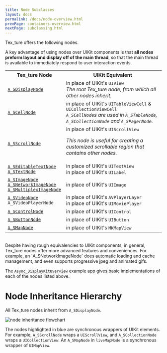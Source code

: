 ```yaml
---
title: Node Subclasses
layout: docs
permalink: /docs/node-overview.html
prevPage: containers-overview.html
nextPage: subclassing.html
---
```


Tex_ture offers the following nodes.  

A key advantage of using nodes over UIKit components is that **all nodes preform layout and display off of the main thread**, so that the main thread is available to immediately respond to user interaction events.  

<table style="width:100%" class = "paddingBetweenCols">
  <tr>
    <th>Tex_ture Node</th>
    <th>UIKit Equivalent</th> 
  </tr>
  <tr>
    <td><a href = "display-node.html"><code>A_SDisplayNode</code></a></td>
    <td>in place of UIKit's <code>UIView</code><br> 
        <i>The root Tex_ture node, from which all other nodes inherit.</i></td> 
  </tr>
  <tr>
    <td><a href = "cell-node.html"><code>A_SCellNode</code></a></td>
    <td>in place of UIKit's <code>UITableViewCell</code> & <code>UICollectionViewCell</code><br>
        <i><code>A_SCellNode</code>s are used in <code>A_STableNode</code>, <code>A_SCollectionNode</code> and <code>A_SPagerNode</code>.</i></td> 
  </tr>
  <tr>
    <td><a href = "scroll-node.html"><code>A_SScrollNode</code></a></td>
    <td>in place of UIKit's <code>UIScrollView</code>
        <p><i>This node is useful for creating a customized scrollable region that contains other nodes.</i></p></td> 
  </tr>
  <tr>
    <td><a href = "editable-text-node.html"><code>A_SEditableTextNode</code></a><br>
        <a href = "text-node.html"><code>A_STextNode</code></a></td>
    <td>in place of UIKit's <code>UITextView</code><br>
        in place of UIKit's <code>UILabel</code></td> 
  </tr>
  <tr>
    <td><a href = "image-node.html"><code>A_SImageNode</code></a><br>
        <a href = "network-image-node.html"><code>A_SNetworkImageNode</code></a><br>
        <a href = "multiplex-image-node.html"><code>A_SMultiplexImageNode</code></a></td>
    <td>in place of UIKit's <code>UIImage</code></td> 
  </tr>
  <tr>
    <td><a href = "video-node.html"><code>A_SVideoNode</code></a><br>
        <code>A_SVideoPlayerNode</code></td>
    <td>in place of UIKit's <code>AVPlayerLayer</code><br>
        in place of UIKit's <code>UIMoviePlayer</code></td> 
  </tr>
  <tr>
    <td><a href = "control-node.html"><code>A_SControlNode</code></a></td>
    <td>in place of UIKit's <code>UIControl</code></td>
  </tr>
  <tr>
    <td><a href = "button-node.html"><code>A_SButtonNode</code></a></td>
    <td>in place of UIKit's <code>UIButton</code></td>
  </tr>
  <tr>
    <td><a href = "map-node.html"><code>A_SMapNode</code></a></td>
    <td>in place of UIKit's <code>MKMapView</code></td>
  </tr>
</table>

<br>
Despite having rough equivalencies to UIKit components, in general, Tex_ture nodes offer more advanced features and conveniences. For example, an `A_SNetworkImageNode` does automatic loading and cache management, and even supports progressive jpeg and animated gifs. 

The <a href = "https://github.com/texturegroup/texture/tree/master/examples/Async_DisplayKitOverview">`Async_DisplayKitOverview`</a> example app gives basic implementations of each of the nodes listed above. 
 

# Node Inheritance Hierarchy 

All Tex_ture nodes inherit from `A_SDisplayNode`. 

<img src="/static/images/node-hierarchy.png" alt="node inheritance flowchart">

The nodes highlighted in blue are synchronous wrappers of UIKit elements.  For example, `A_SScrollNode` wraps a `UIScrollView`, and `A_SCollectionNode` wraps a `UICollectionView`.  An `A_SMapNode` in `liveMapMode` is a synchronous wrapper of `UIMapView`.


 
 
